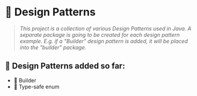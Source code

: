 # 📌 Design Patterns

> *This project is a collection of various Design Patterns used in Java. A separate package is going to be created for each design pattern example. E.g. if a "Builder" design pattern is added, it will be placed into the "builder" package.*

## 🚀 Design Patterns added so far:
- 🔹 Builder
- 🔹 Type-safe enum


